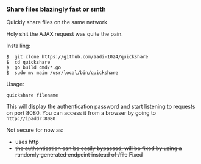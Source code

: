 ### Share files blazingly fast or smth

Quickly share files on the same network

Holy shit the AJAX request was quite the pain.

Installing:
```shell
$  git clone https://github.com/aadi-1024/quickshare
$  cd quickshare
$  go build cmd/*.go
$  sudo mv main /usr/local/bin/quickshare
```

Usage:
```shell
quickshare filename
```

This will display the authentication password and start listening
to requests on port 8080. You can access it from a browser
by going to `http://ipaddr:8080`

Not secure for now as:
- uses http
- ~~the authentication can be easily bypassed, will be fixed by using a randomly generated endpoint instead of /file~~ Fixed